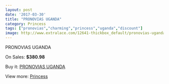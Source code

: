 ```yaml
---
layout: post
date: '2017-03-30'
title: "PRONOVIAS UGANDA"
category: Princess
tags: ["pronovias","charming","princess","uganda","discount"]
image: http://www.extralace.com/12641-thickbox_default/pronovias-uganda.jpg
---
```

PRONOVIAS UGANDA

On Sales: **$380.98**
<a href="https://www.extralace.com/princess/5939-pronovias-uganda.html"><amp-img layout="responsive" width="600" height="600" src="//www.extralace.com/12641-thickbox_default/pronovias-uganda.jpg" alt="PRONOVIAS UGANDA 0" /></a>
<a href="https://www.extralace.com/princess/5939-pronovias-uganda.html"><amp-img layout="responsive" width="600" height="600" src="//www.extralace.com/12642-thickbox_default/pronovias-uganda.jpg" alt="PRONOVIAS UGANDA 1" /></a>

Buy it: [PRONOVIAS UGANDA](https://www.extralace.com/princess/5939-pronovias-uganda.html "PRONOVIAS UGANDA")

View more: [Princess](https://www.extralace.com/6-princess "Princess")